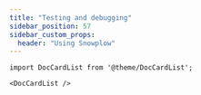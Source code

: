 ```yaml
---
title: "Testing and debugging"
sidebar_position: 57
sidebar_custom_props:
  header: "Using Snowplow"
---
```


```mdx-code-block
import DocCardList from '@theme/DocCardList';

<DocCardList />
```
